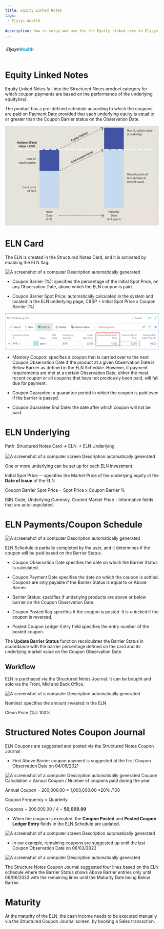 ```yaml
---
title: Equity Linked Notes
tags: 
 - Elysys Wealth

description: How to setup and use the the Equity linked note in Elysys Wealth.
---
```

![/assets/img/ElysysWealthLogo.png](../../assets/img/ElysysWealthLogo.png) 

# Equity Linked Notes

Equity Linked Notes fall into the Structured Notes product category for
which coupon payments are based on the performance of the underlying
equity(ies).

The product has a pre-defined schedule according to which the coupons
are paid on Payment Date provided that each underlying equity is equal
to or greater than the Coupon Barrier status on the Observation Date.

![](../../assets/img/ELN/image001.png)

# ELN Card

The ELN is created in the Structured Notes Card, and it is activated by
enabling the ELN flag.

![A screenshot of a computer Description automatically
generated](../../assets/img/ELN/image002.png)

-   Coupon Barrier (%): specifies the percentage of the Initial Spot
    Price, on any Observation Date, above which the ELN coupon is paid.

-   Coupon Barrier Spot Price: automatically calculated in the system
    and located in the ELN underlying page, CBSP = Initial Spot Price x
    Coupon Barrier (%)

![](../../assets/img/ELN/image003.png)

-   Memory Coupon: specifies a coupon that is carried over to the next
    Coupon Observation Date if the product at a given Observation Date
    is Below Barrier as defined in the ELN Schedule. However, if payment
    requirements are met at a certain Observation Date, either the most
    recent coupon or all coupons that have not previously been paid,
    will fall due for payment.

-   Coupon Guarantee: a guarantee period in which the coupon is paid
    even if the barrier is passed.

-   Coupon Guarantee End Date: the date after which coupon will not be
    paid.

# ELN Underlying

Path: Structured Notes Card -\> ELN -\> ELN Underlying\
\
![A screenshot of a computer screen Description automatically
generated](../../assets/img/ELN/image004.png)

One or more underlying can be set up for each ELN investment.

Initial Spot Price -- specifies the Market Price of the underlying
equity at the **Date of Issue** of the ELN

Coupon Barrier Spot Price = Spot Price x Coupon Barrier %

ISIN Code, Underlying Currency, Current Market Price - Informative
fields that are auto-populated.

# ELN Payments/Coupon Schedule

![A screenshot of a computer Description automatically
generated](../../assets/img/ELN/image005.png)

ELN Schedule is partially completed by the user, and it determines if
the coupon will be paid based on the Barrier Status.

-   Coupon Observation Date specifies the date on which the Barrier
    Status is calculated.

-   Coupon Payment Date specifies the date on which the coupon is
    settled. Coupons are only payable if the Barrier Status is equal to
    or Above Barrier.

-   Barrier Status: specifies if underlying products are above or below
    barrier on the Coupon Observation Date.

-   Coupon Posted flag specifies if the coupon is posted. It is unticked
    if the coupon is reversed.

-   Posted Coupon Ledger Entry field specifies the entry number of the
    posted coupon.

The **Update Barrier Status** function recalculates the Barrier Status
in accordance with the barrier percentage defined on the card and its
underlying market value on the Coupon Observation Date.

## Workflow

ELN is purchased via the Structured Notes Journal. It can be bought and
sold via the Front, Mid and Back Office.

![A screenshot of a computer Description automatically
generated](../../assets/img/ELN/image006.png)

Nominal: specifies the amount invested in the ELN

Clean Price (%): 100%

# Structured Notes Coupon Journal

ELN Coupons are suggested and posted via the Structured Notes Coupon
Journal

-   First Above Barrier coupon payment is suggested at the first Coupon
    Observation Date on 04/06/2021

![A screenshot of a computer Description automatically
generated](../../assets/img/ELN/image007.png)
Coupon Calculation = Annual Coupon / Number of coupons paid during the
year

Annual Coupon = 200,000.00 = 1,000,000.00 \*20% /100

Coupon Frequency = Quarterly

Coupons = 200,000.00 / 4 = **50,000.00**

-   When the coupon is executed, the **Coupon Posted** and **Posted
    Coupon Ledger Entry** fields in the ELN Schedule are updated.

![A screenshot of a computer screen Description automatically
generated](../../assets/img/ELN/image008.png)

-   In our example, remaining coupons are suggested up until the last
    Coupon Observation Date on 06/03/2023

![A screenshot of a computer Description automatically
generated](../../assets/img/ELN/image009.png)

The Structure Notes Coupon Journal suggested four lines based on the ELN
schedule where the Barrier Status shows Above Barrier entries only until
06/06/2022 with the remaining lines until the Maturity Date being Below
Barrier.

# Maturity

At the maturity of the ELN, the cash income needs to be executed
manually via the Structured Coupon Journal screen, by booking a Sales
transaction.
